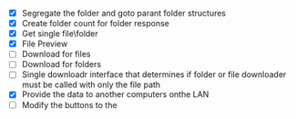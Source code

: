 - [X] Segregate the folder and goto parant folder structures
- [X] Create folder count for folder response
- [X] Get single file\folder
- [X] File Preview
- [ ] Download for files
- [ ] Download for folders
- [ ] Single downloadr interface that determines if folder or file downloader must be called with only the file path
- [X] Provide the data to another computers onthe LAN
- [ ] Modify the buttons to the 